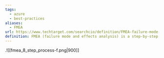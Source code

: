 ```yaml
---
tags:
  - azure
  - best-practices
aliases:
  - FMEA
url: https://www.techtarget.com/searchcio/definition/FMEA-failure-mode-and-effective-analysis
definition: FMEA (failure mode and effects analysis) is a step-by-step approach for collecting knowledge about possible points of failure in a design, manufacturing process, product or service.
---
```

.![[fmea_8_step_process-f.png|900]]
